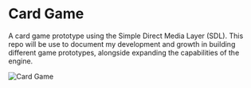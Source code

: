 # Card Game
A card game prototype using the Simple Direct Media Layer (SDL). This repo will be use to document my development and growth in building different game prototypes, alongside expanding the capabilities of the engine.

![Card Game](https://github.com/malachias13/SDL-2D_GameEngine/assets/69220988/553d3d45-86fa-4a3b-876a-c1a7481d6379)
